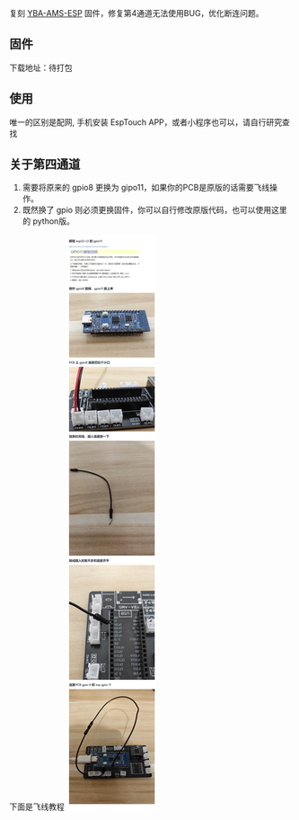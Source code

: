 复刻 [YBA-AMS-ESP](https://github.com/YBA0312/YBA-AMS-ESP/tree/main) 固件，修复第4通道无法使用BUG，优化断连问题。

## 固件
下载地址：待打包

## 使用
唯一的区别是配网, 手机安装 EspTouch APP，或者小程序也可以，请自行研究查找

## 关于第四通道
1. 需要将原来的 gpio8 更换为 gipo11，如果你的PCB是原版的话需要飞线操作。
2. 既然换了 gpio 则必须更换固件，你可以自行修改原版代码，也可以使用这里的 python版。

下面是飞线教程
![](doc/飞线教程.jpg)
